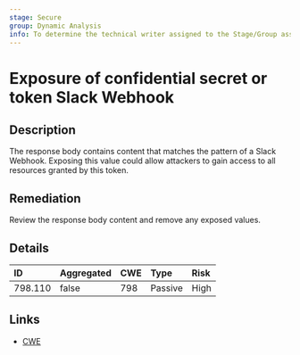 ```yaml
---
stage: Secure
group: Dynamic Analysis
info: To determine the technical writer assigned to the Stage/Group associated with this page, see https://handbook.gitlab.com/handbook/product/ux/technical-writing/#assignments
---
```


# Exposure of confidential secret or token Slack Webhook

## Description

The response body contains content that matches the pattern of a Slack Webhook.
Exposing this value could allow attackers to gain access to all resources granted by this token.

## Remediation

Review the response body content and remove any exposed values.

## Details

| ID | Aggregated | CWE | Type | Risk |
|:---|:--------|:--------|:--------|:--------|
| 798.110 | false | 798 | Passive | High |

## Links

- [CWE](https://cwe.mitre.org/data/definitions/798.html)
